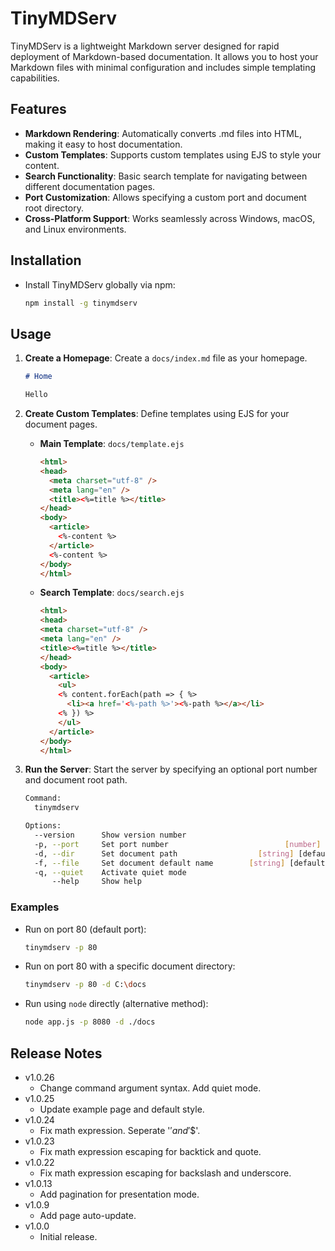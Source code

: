 # TinyMDServ

TinyMDServ is a lightweight Markdown server designed for rapid deployment of Markdown-based documentation.
It allows you to host your Markdown files with minimal configuration and includes simple templating capabilities.

## Features

- **Markdown Rendering**: Automatically converts .md files into HTML, making it easy to host documentation.
- **Custom Templates**: Supports custom templates using EJS to style your content.
- **Search Functionality**: Basic search template for navigating between different documentation pages.
- **Port Customization**: Allows specifying a custom port and document root directory.
- **Cross-Platform Support**: Works seamlessly across Windows, macOS, and Linux environments.

## Installation

- Install TinyMDServ globally via npm:

    ```bash
    npm install -g tinymdserv
    ```

## Usage

1. **Create a Homepage**: Create a `docs/index.md` file as your homepage.

    ```markdown
    # Home

    Hello
    ```

3. **Create Custom Templates**: Define templates using EJS for your document pages.
    - **Main Template**: `docs/template.ejs`

      ```html
      <html>
      <head>
        <meta charset="utf-8" />
        <meta lang="en" />
        <title><%=title %></title>
      </head>
      <body>
        <article>
          <%-content %>
        </article>
        <%-content %>
      </body>
      </html>
      ```

    - **Search Template**: `docs/search.ejs`

      ```html
      <html>
      <head>
      <meta charset="utf-8" />
      <meta lang="en" />
      <title><%=title %></title>
      </head>
      <body>
        <article>
          <ul>
          <% content.forEach(path => { %>
            <li><a href='<%-path %>'><%-path %></a></li>
          <% }) %>
          </ul>
        </article>
      </body>
      </html>
      ```

3. **Run the Server**: Start the server by specifying an optional port number and document root path.

    ```bash
    Command:
      tinymdserv

    Options:
      --version      Show version number                                   [boolean]
      -p, --port     Set port number                          [number] [default: 80]
      -d, --dir      Set document path                  [string] [default: "./docs"]
      -f, --file     Set document default name        [string] [default: "index.md"]
      -q, --quiet    Activate quiet mode                                   [boolean]
          --help     Show help                                             [boolean]
    ```

### Examples

- Run on port 80 (default port):

    ```bash
    tinymdserv -p 80
    ```

- Run on port 80 with a specific document directory:

    ```bash
    tinymdserv -p 80 -d C:\docs
    ```

- Run using `node` directly (alternative method):

    ```bash
    node app.js -p 8080 -d ./docs
    ```

## Release Notes

- v1.0.26
  - Change command argument syntax. Add quiet mode.
- v1.0.25
  - Update example page and default style.
- v1.0.24
  - Fix math expression. Seperate '$' and '$$'.
- v1.0.23
  - Fix math expression escaping for backtick and quote.
- v1.0.22
  - Fix math expression escaping for backslash and underscore.
- v1.0.13
  - Add pagination for presentation mode.
- v1.0.9
  - Add page auto-update.
- v1.0.0
  - Initial release.
